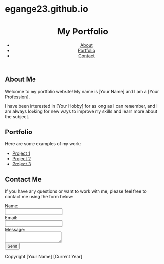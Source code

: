# egange23.github.io
<!DOCTYPE html>
<html>
  <head>
    <title>My Portfolio</title>
  </head>
  <body>
    <header>
      <h1>My Portfolio</h1>
      <nav>
        <ul>
          <li><a href="#about">About</a></li>
          <li><a href="#portfolio">Portfolio</a></li>
          <li><a href="#contact">Contact</a></li>
        </ul>
      </nav>
    </header>
    <main>
      <section id="about">
        <h2>About Me</h2>
        <p>Welcome to my portfolio website! My name is [Your Name] and I am a [Your Profession].</p>
        <p>I have been interested in [Your Hobby] for as long as I can remember, and I am always looking for new ways to improve my skills and learn more about the subject.</p>
      </section>
      <section id="portfolio">
        <h2>Portfolio</h2>
        <p>Here are some examples of my work:</p>
        <ul>
          <li><a href="#">Project 1</a></li>
          <li><a href="#">Project 2</a></li>
          <li><a href="#">Project 3</a></li>
        </ul>
      </section>
      <section id="contact">
        <h2>Contact Me</h2>
        <p>If you have any questions or want to work with me, please feel free to contact me using the form below:</p>
        <form>
          <label for="name">Name:</label><br>
          <input type="text" id="name" name="name"><br>
          <label for="email">Email:</label><br>
          <input type="email" id="email" name="email"><br>
          <label for="message">Message:</label><br>
          <textarea id="message" name="message"></textarea><br>
          <input type="submit" value="Send">
        </form>
      </section>
    </main>
    <footer>
      <p>Copyright [Your Name] [Current Year]</p>
    </footer>
  </body>
</html>

